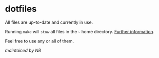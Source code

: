 # dotfiles
All files are up-to-date and currently in use.

Running `make` will `stow` all files in the `~` home directory.
[Further information](https://www.gnu.org/software/stow/manual/stow.html#Introduction).

Feel free to use any or all of them.

_maintained by NB_

